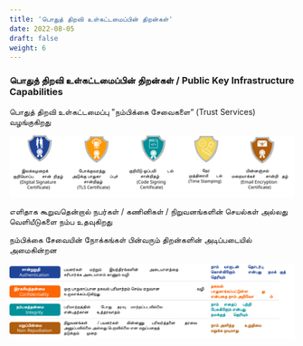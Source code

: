 ```yaml
---
title: 'பொதுத் திறவி உள்கட்டமைப்பின் திறன்கள்'
date: 2022-08-05
draft: false
weight: 6
---
```



### பொதுத் திறவி உள்கட்டமைப்பின் திறன்கள் / Public Key Infrastructure Capabilities

பொதுத் திறவி உள்கட்டமைப்பு "நம்பிக்கை சேவைகளை“ (Trust Services) வழங்குகிறது

<img src="/images/trust-services-ta.svg">

எளிதாக கூறுவதென்றால் நபர்கள் / கணினிகள் / நிறுவனங்களின் செயல்கள் அல்லது வெளியீடுகளை நம்ப உதவுகிறது

நம்பிக்கை சேவையின் நோக்கங்கள் பின்வரும் திறன்களின் அடிப்படையில் அமைகின்றன

<img src="/images/pki-capabilities-ta.svg">
